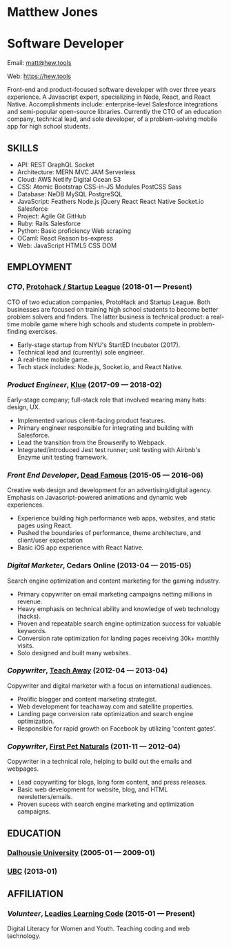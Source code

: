 Matthew Jones
=================

Software Developer
=================

Email: matt@hew.tools

Web: https://hew.tools

Front-end and product-focused software developer with over three years experience. A Javascript expert, specializing in Node, React, and React Native. Accomplishments include: enterprise-level Salesforce integrations and semi-popular open-source libraries. Currently the CTO of an education company, technical lead, and sole developer, of a problem-solving mobile app for high school students.

## SKILLS

  - API: REST GraphQL Socket 
  - Architecture: MERN MVC JAM Serverless 
  - Cloud: AWS Netlify Digital Ocean S3 
  - CSS: Atomic Bootstrap CSS-in-JS Modules PostCSS Sass 
  - Database: NeDB MySQL PostgreSQL 
  - JavaScript: Feathers Node.js jQuery React React Native Socket.io Salesforce 
  - Project: Agile Git GitHub 
  - Ruby: Rails Salesforce 
  - Python: Basic proficiency Web scraping 
  - OCaml: React Reason bs-express 
  - Web: JavaScript HTML5 CSS DOM 

## EMPLOYMENT

### *CTO*, [Protohack / Startup League](https://protohack.com) (2018-01 — Present)

CTO of two education companies, ProtoHack and Startup League. Both businesses are focused on training high school students to become better problem solvers and finders. The latter business is technical product: a real-time mobile game where high schools and students compete in problem-finding exercises.
  - Early-stage startup from NYU's StartED Incubator (2017).
  - Technical lead and (currently) sole engineer.
  - A real-time mobile game.
  - Tech stack includes: Node.js, Socket.io, and React Native.

### *Product Engineer*, [Klue](https://klue.com) (2017-09 — 2018-02)

Early-stage company; full-stack role that involved wearing many hats: design, UX.
  - Implemented various client-facing product features.
  - Primary engineer responsible for integrating and building with Salesforce.
  - Lead the transition from the Browserify to Webpack.
  - Integrated/introduced Jest test runner; unit testing with Airbnb's Enzyme unit testing framework.

### *Front End Developer*, [Dead Famous](https://deadfamous.ca) (2015-05 — 2016-06)

Creative web design and development for an advertising/digital agency. Emphasis on Javascript-powered animations and dynamic web experiences.
  - Experience building high performance web apps, websites, and static pages using React.
  - Pushed the boundaries of performance, theme architecture, and client/user expectation
  - Basic iOS app experience with React Native.

### *Digital Marketer*, Cedars Online (2013-04 — 2015-05)

Search engine optimization and content marketing for the gaming industry.
  - Primary copywriter on email marketing campaigns netting millions in revenue.
  - Heavy emphasis on technical ability and knowledge of web technology (hacks).
  - Proven and repeatable search engine optimization success for valuable keywords.
  - Conversion rate optimization for landing pages receiving 30k+ monthly visits.
  - Solo designed and built many websites.

### *Copywriter*, [Teach Away](http://www.teachaway.com) (2012-04 — 2013-04)

Copywriter and digital marketer with a focus on international audiences.
  - Prolific blogger and content marketing strategist.
  - Web development for teachaway.com and satellite properties.
  - Landing page conversion rate optimization and search engine optimization.
  - Responsible for rapid growth on Facebook by utilizing 'content gates'.

### *Copywriter*, [First Pet Naturals](http://www.1stpetnaturals.com) (2011-11 — 2012-04)

Copywriter in a technical role, helping to build out the emails and webpages.
  - Lead copywriting for blogs, long form content, and press releases.
  - Basic web development for website, blog, and HTML newsletters/emails.
  - Proven sucess with search engine marketing and optimization campaigns.


## EDUCATION

### [Dalhousie University](https://www.dalhousie.ca/) (2005-01 — 2009-01)



### [UBC](https://ubc.ca) (2013-01)




## AFFILIATION

### *Volunteer*, [Leadies Learning Code](http://ladieslearningcode.com) (2015-01 — Present)

Digital Literacy for Women and Youth. Teaching coding and web technology.












